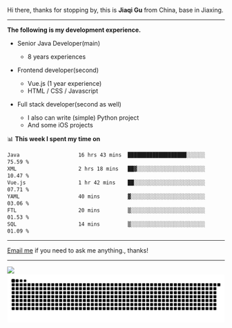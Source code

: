 Hi there, thanks for stopping by, this is **Jiaqi Gu** from China, base in Jiaxing.

---

**The following is my development experience.**

- Senior Java Developer(main)
  - 8 years experiences

- Frontend developer(second)
  - Vue.js (1 year experience)
  - HTML / CSS / Javascript
  
- Full stack developer(second as well)
  - I also can write (simple) Python project
  - And some iOS projects

📊 **This week I spent my time on**
<!--START_SECTION:waka-->

```text
Java                   16 hrs 43 mins  ███████████████████░░░░░░   75.59 %
XML                    2 hrs 18 mins   ██▓░░░░░░░░░░░░░░░░░░░░░░   10.47 %
Vue.js                 1 hr 42 mins    ██░░░░░░░░░░░░░░░░░░░░░░░   07.71 %
YAML                   40 mins         ▓░░░░░░░░░░░░░░░░░░░░░░░░   03.06 %
FTL                    20 mins         ▒░░░░░░░░░░░░░░░░░░░░░░░░   01.53 %
SQL                    14 mins         ▒░░░░░░░░░░░░░░░░░░░░░░░░   01.09 %
```

<!--END_SECTION:waka-->

---

[Email me](mailto:htk2klwgr@mozmail.com?subject=Hiring_from_GitHub) if you need to ask me anything., thanks!

---

![]( https://visitor-badge.glitch.me/badge?page_id=githubgujiaqi)
![]( https://github.com/droid-Q/droid-Q/raw/output/github-contribution-grid-snake.svg#gh-dark-mode-only)
